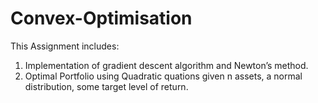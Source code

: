 # Convex-Optimisation
This Assignment includes:
1. Implementation of gradient descent algorithm and Newton’s method.
2. Optimal Portfolio using Quadratic quations given n assets, a normal distribution, some target level of return.
